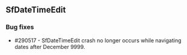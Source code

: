 ## SfDateTimeEdit

### Bug fixes

* \#290517 - SfDateTimeEdit crash no longer occurs while navigating dates after December 9999.




